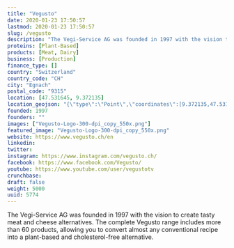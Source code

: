 ```yaml
---
title: "Vegusto"
date: 2020-01-23 17:50:57
lastmod: 2020-01-23 17:50:57
slug: /vegusto
description: "The Vegi-Service AG was founded in 1997 with the vision to create tasty meat and cheese alternatives. The complete Vegusto range includes more than 60 products, allowing you to convert almost any conventional recipe into a plant-based and cholesterol-free alternative."
proteins: [Plant-Based]
products: [Meat, Dairy]
business: [Production]
finance_type: []
country: "Switzerland"
country_code: "CH"
city: "Egnach"
postal_code: "9315"
location: [47.531645, 9.372135]
location_geojson: "{\"type\":\"Point\",\"coordinates\":[9.372135,47.531645]}"
founded: 1997
founders: ""
images: ["Vegusto-Logo-300-dpi_copy_550x.png"]
featured_image: "Vegusto-Logo-300-dpi_copy_550x.png"
website: https://www.vegusto.ch/en
linkedin: 
twitter: 
instagram: https://www.instagram.com/vegusto.ch/
facebook: https://www.facebook.com/Vegusto/
youtube: https://www.youtube.com/user/vegustotv
crunchbase: 
draft: false
weight: 5000
uuid: 5774
---
```

The Vegi-Service AG was founded in 1997 with the vision to create tasty meat and cheese alternatives. The complete Vegusto range includes more than 60 products, allowing you to convert almost any conventional recipe into a plant-based and cholesterol-free alternative.
